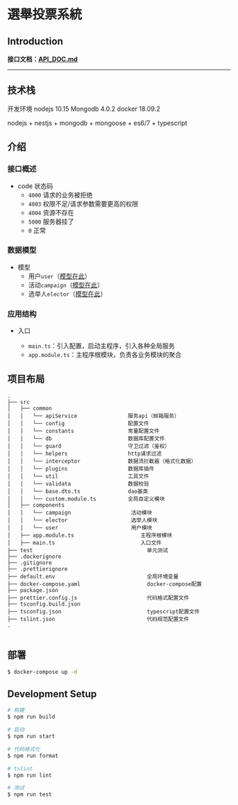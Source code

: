# 選舉投票系統

## Introduction

**接口文档：[API_DOC.md](https://github.com/crycime/demo/blob/master/API_DOC.md)**

---

## 技术栈
开发环境 nodejs 10.15  Mongodb 4.0.2  docker 18.09.2

nodejs + nestjs + mongodb + mongoose + es6/7 + typescript

## 介绍

### 接口概述

  - code 状态码
    * `4000` 请求的业务被拒绝
    * `4003` 权限不足/请求参数需要更高的权限
    * `4004` 资源不存在
    * `5000` 服务器挂了
    * `0` 正常

### 数据模型

  - 模型
    * 用户`user`（[模型在此](https://github.com/crycime/demo/blob/master/src/components/user/schemas/user.schema.ts)）
    * 活动`campaign`（[模型在此](https://github.com/crycime/demo/blob/master/src/components/campaign/schemas/campaign.schema.ts)）
    * 选举人`elector`（[模型在此](https://github.com/crycime/demo/blob/master/src/components/elector/schemas/elector.schema.ts)）

### 应用结构

- 入口

  * `main.ts`：引入配置，启动主程序，引入各种全局服务
  * `app.module.ts`：主程序根模块，负责各业务模块的聚合

## 项目布局

```
.
├── src                          
│   ├── common
│   │   └── apiService                服务api（邮箱服务）      
│   │   └── config                    配置文件
│   │   └── constants                 常量配置文件
│   │   └── db                        数据库配置文件
│   │   └── guard                     守卫过滤（鉴权）         
│   │   └── helpers                   http请求过滤
│   │   └── interceptor               数据流拦截器（格式化数据）
│   │   └── plugins                   数据库插件
│   │   └── util                      工具文件
│   │   └── validata                  数据校验
│   │   └── base.dto.ts               dao基类
│   │   └── custom.module.ts          全局自定义模块            
│   ├── components
│   │   └── campaign                   活动模块                             
│   │   └── elector                    选举人模块 
│   │   └── user                       用户模块     
│   ├── app.module.ts                     主程序根模块
│   ├── main.ts                           入口文件
├── test                                    单元测试     
├── .dockerignore                     
├── .gitignore   
├── .prettierignore 
├── default.env                             全局环境变量
├── docker-compose.yaml                     docker-compose配置      
├── package.json                          
├── prettier.config.js                      代码格式配置文件                  
├── tsconfig.build.json                        
├── tsconfig.json                           typescript配置文件
├── tslint.json                             代码规范配置文件             
.


```
## 部署

```bash
$ docker-compose up -d
```

## Development Setup

```bash
# 构建
$ npm run build

# 启动
$ npm run start

# 代码格式化
$ npm run format

# tslint
$ npm run lint

# 测试
$ npm run test

```
